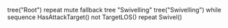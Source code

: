 tree("Root")
        repeat
                mute
                        fallback
                                tree "Swivelling"
tree("Swivelling")
        while
                sequence
                        HasAttackTarget()
                        not TargetLOS()
                repeat
                        Swivel()